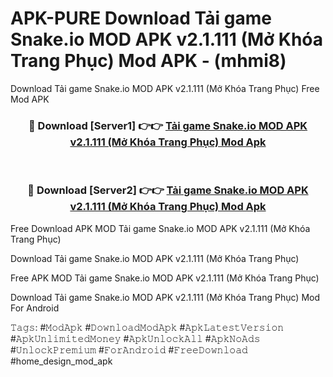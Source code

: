 # APK-PURE Download Tải game Snake.io MOD APK v2.1.111 (Mở Khóa Trang Phục) Mod APK - (mhmi8)
Download Tải game Snake.io MOD APK v2.1.111 (Mở Khóa Trang Phục) Free Mod APK

<div align="center">
<h3>🔴 Download [Server1] 👉👉 <a href="https://apk-comot.site?title=Tải_game_Snake.io_MOD_APK_v2.1.111_(Mở_Khóa_Trang_Phục)">Tải game Snake.io MOD APK v2.1.111 (Mở Khóa Trang Phục) Mod Apk</a></h3><br>

<h3>🔴 Download [Server2] 👉👉 <a href="https://apk-comot.site?title=Tải_game_Snake.io_MOD_APK_v2.1.111_(Mở_Khóa_Trang_Phục)">Tải game Snake.io MOD APK v2.1.111 (Mở Khóa Trang Phục) Mod Apk</a></h3>
</div>


Free Download APK MOD Tải game Snake.io MOD APK v2.1.111 (Mở Khóa Trang Phục)

Download Tải game Snake.io MOD APK v2.1.111 (Mở Khóa Trang Phục) 

Free APK MOD Tải game Snake.io MOD APK v2.1.111 (Mở Khóa Trang Phục) 

Download Tải game Snake.io MOD APK v2.1.111 (Mở Khóa Trang Phục) Mod For Android

𝚃𝚊𝚐𝚜: #𝙼𝚘𝚍𝙰𝚙𝚔 #𝙳𝚘𝚠𝚗𝚕𝚘𝚊𝚍𝙼𝚘𝚍𝙰𝚙𝚔 #𝙰𝚙𝚔𝙻𝚊𝚝𝚎𝚜𝚝𝚅𝚎𝚛𝚜𝚒𝚘𝚗 #𝙰𝚙𝚔𝚄𝚗𝚕𝚒𝚖𝚒𝚝𝚎𝚍𝙼𝚘𝚗𝚎𝚢 #𝙰𝚙𝚔𝚄𝚗𝚕𝚘𝚌𝚔𝙰𝚕𝚕 #𝙰𝚙𝚔𝙽𝚘𝙰𝚍𝚜 #𝚄𝚗𝚕𝚘𝚌𝚔𝙿𝚛𝚎𝚖𝚒𝚞𝚖 #𝙵𝚘𝚛𝙰𝚗𝚍𝚛𝚘𝚒𝚍 #𝙵𝚛𝚎𝚎𝙳𝚘𝚠𝚗𝚕𝚘𝚊𝚍 #home_design_mod_apk
